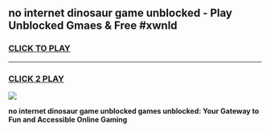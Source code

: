 
## no internet dinosaur game unblocked - Play Unblocked Gmaes & Free #xwnld
<h3>
<a href="https://premium.freeplayer.one?title=no_internet_dinosaur_game_unblocked&ref=03M">CLICK TO PLAY</a></h3>
<hr>

<h3>
<a href="https://premium.freeplayer.one?title=no_internet_dinosaur_game_unblocked&ref=03M">CLICK 2 PLAY</a>
  
</h3>

<a href="https://premium.freeplayer.one?title=no_internet_dinosaur_game_unblocked&ref=03M"><img src="https://clearcache.store/games.png"></a>


**no internet dinosaur game unblocked games unblocked: Your Gateway to Fun and Accessible Online Gaming**
